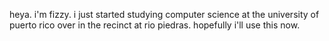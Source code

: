 heya. i'm fizzy. i just started studying computer science at the university of puerto rico over in the recinct at rio piedras. hopefully i'll use this now.
